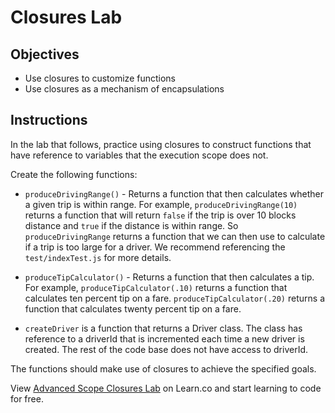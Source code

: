 # Closures Lab

## Objectives

- Use closures to customize functions
- Use closures as a mechanism of encapsulations

## Instructions

In the lab that follows, practice using closures to construct functions that have reference to variables that the execution scope does not.

Create the following functions:

- `produceDrivingRange()` - Returns a function that then calculates whether a
  given trip is within range. For example, `produceDrivingRange(10)` returns a
  function that will return `false` if the trip is over 10 blocks distance and
  `true` if the distance is within range. So `produceDrivingRange` returns a
  function that we can then use to calculate if a trip is too large for a driver.
  We recommend referencing the `test/indexTest.js` for more details.

- `produceTipCalculator()` - Returns a function that then calculates a tip. For
  example, `produceTipCalculator(.10)` returns a function that calculates ten
  percent tip on a fare. `produceTipCalculator(.20)` returns a function that
  calculates twenty percent tip on a fare.

- `createDriver` is a function that returns a Driver class. The class has
  reference to a driverId that is incremented each time a new driver is created.
  The rest of the code base does not have access to driverId.

The functions should make use of closures to achieve the specified goals.

<p class='util--hide'>View <a href='https://learn.co/lessons/js-advanced-scope-closures-lab' title='Advanced Scope Closures Lab'>Advanced Scope Closures Lab</a> on Learn.co and start learning to code for free.</p>
